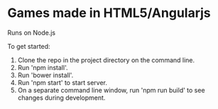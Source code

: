 # Games made in HTML5/Angularjs

Runs on Node.js

To get started:
1. Clone the repo in the project directory on the command line.
1. Run 'npm install'.
2. Run 'bower install'.
3. Run 'npm start' to start server.
4. On a separate command line window, run 'npm run build' to see changes during development.
